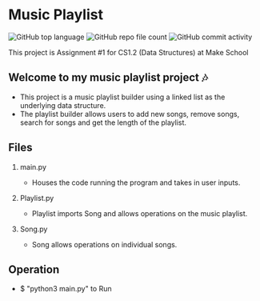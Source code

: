 # Music Playlist

![GitHub top language](https://img.shields.io/github/languages/top/chrismlee26/music-playlist)
![GitHub repo file count](https://img.shields.io/github/directory-file-count/chrismlee26/music-playlist)
![GitHub commit activity](https://img.shields.io/github/commit-activity/y/chrismlee26/music-playlist)

This project is Assignment #1 for CS1.2 (Data Structures) at Make School

## Welcome to my music playlist project 🎶

- This project is a music playlist builder using a linked list as the underlying data structure.
- The playlist builder allows users to add new songs, remove songs, search for songs and get the length of the playlist.

## Files

1. main.py

   - Houses the code running the program and takes in user inputs.

2. Playlist.py

   - Playlist imports Song and allows operations on the music playlist.

3. Song.py

   - Song allows operations on individual songs.

## Operation

- $ "python3 main.py" to Run
